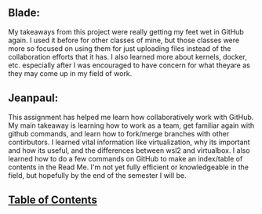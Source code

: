 ## Blade: 
My takeaways from this project were really getting my feet wet in GitHub again. I used it before for other classes of mine, but those classes were more so focused on using them for just uploading files instead of the collaboration efforts that it has. I also learned more about kernels, docker, etc. especially after I was encouraged to have concern for what theyare as they may come up in my field of work.

## Jeanpaul: 
This assignment has helped me learn how collaboratively work with GitHub. My main takeaway is learning how to work as a team, get familiar again with github commands, and learn how to fork/merge branches with other contirbutors. I learned vital information like virtualization, why its important and how its useful, and the differences between wsl2 and virtualbox. I also learned how to do a few commands on GitHub to make an index/table of contents in the Read Me. I'm not yet fully efficient or knowledgeable in the field, but hopefully by the end of the semester I will be.

## [Table of Contents](README.md)
